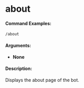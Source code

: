 # about

#### Command Examples:

```fix
/about
```

#### Arguments:

- **None**

#### Description:

Displays the about page of the bot.
